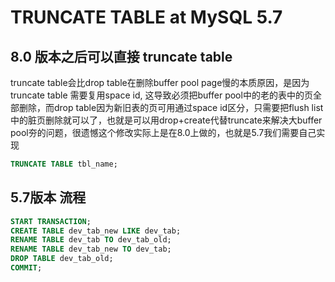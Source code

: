 # TRUNCATE TABLE at MySQL 5.7

## 8.0 版本之后可以直接 truncate table
truncate table会比drop table在删除buffer pool page慢的本质原因，是因为truncate table 需要复用space id, 这导致必须把buffer pool中的老的表中的页全部删除，而drop table因为新旧表的页可用通过space id区分，只需要把flush list中的脏页删除就可以了，也就是可以用drop+create代替truncate来解决大buffer pool夯的问题，很遗憾这个修改实际上是在8.0上做的，也就是5.7我们需要自己实现
```sql
TRUNCATE TABLE tbl_name;
```


## 5.7版本 流程
```sql
START TRANSACTION;
CREATE TABLE dev_tab_new LIKE dev_tab; 
RENAME TABLE dev_tab TO dev_tab_old; 
RENAME TABLE dev_tab_new TO dev_tab; 
DROP TABLE dev_tab_old;
COMMIT;
```
